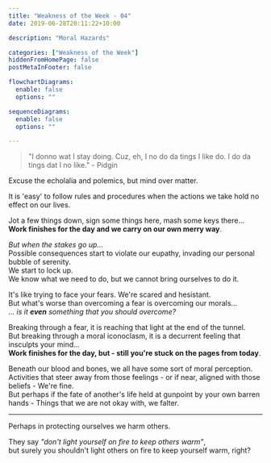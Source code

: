 ```yaml
---
title: "Weakness of the Week - 04"
date: 2019-06-28T20:11:22+10:00

description: "Moral Hazards"

categories: ["Weakness of the Week"]
hiddenFromHomePage: false
postMetaInFooter: false

flowchartDiagrams:
  enable: false
  options: ""

sequenceDiagrams: 
  enable: false
  options: ""

---
```


> "I donno wat I stay doing. Cuz, eh, I no do da tings I like do. I do da tings dat I no like." - Pidgin

Excuse the echolalia and polemics, but mind over matter.  

It is 'easy' to follow rules and procedures when the actions we take hold no effect on our lives.  

Jot a few things down, sign some things here, mash some keys there...  
**Work finishes for the day and we carry on our own merry way**.  

_But when the stakes go up..._  
Possible consequences start to violate our eupathy, invading our personal bubble of serenity.  
We start to lock up.  
We know what we need to do, but we cannot bring ourselves to do it.

It's like trying to face your fears. We're scared and hesistant.  
But what's worse than overcoming a fear is overcoming our morals...  
_... is it **even** something that you should overcome?_

Breaking through a fear, it is reaching that light at the end of the tunnel.  
But breaking through a moral iconoclasm, it is a decurrent feeling that insculpts your mind...  
**Work finishes for the day, but - still you're stuck on the pages from today**.

Beneath our blood and bones, we all have some sort of moral perception.  
Activities that steer away from those feelings - or if near, aligned with those beliefs - We're fine.  
But perhaps if the fate of another's life held at gunpoint by your own barren hands - Things that we are not okay with, we falter.

---

Perhaps in protecting ourselves we harm others.

They say _"don't light yourself on fire to keep others warm"_,  
but surely you shouldn't light others on fire to keep yourself warm, right?
